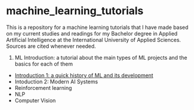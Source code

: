 # machine_learning_tutorials
This is a repository for a machine learning tutorials that I have made based on my current studies and readings for my Bachelor degree in Applied Artificial Intelligence at the International University of Applied Sciences. Sources are cited whenever needed. 

1) ML Introduction: a tutorial about the main types of ML projects and the basics for each of them
- [Introduction 1: a quick history of ML and its development](https://github.com/galiakraicheva/machine_learning_tutorials/blob/main/history_of_ml.md)
- Intoduction 2: Modern AI Systems
- Reinforcement learning
- NLP
- Computer Vision
  
